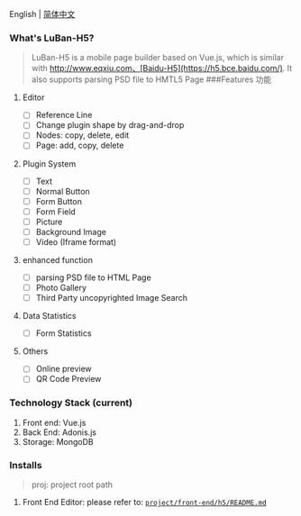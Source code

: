 English | [简体中文](./README.md)

### What's LuBan-H5?
> LuBan-H5 is a mobile page builder based on Vue.js, which is similar with http://www.eqxiu.com、[Baidu-H5](https://h5.bce.baidu.com/). It also supports parsing PSD file to HMTL5 Page
###Features 功能
1. Editor
    - [ ] Reference Line
    - [ ] Change plugin shape by drag-and-drop
    - [ ] Nodes: copy, delete, edit
    - [ ] Page: add, copy, delete

2. Plugin System

    - [ ] Text
    - [ ] Normal Button
    - [ ] Form Button
    - [ ] Form Field
    - [ ] Picture
    - [ ] Background Image
    - [ ] Video (Iframe format)

3. enhanced function
    - [ ] parsing PSD file to HTML Page
    - [ ] Photo Gallery
    - [ ] Third Party uncopyrighted Image Search

4. Data Statistics
    - [ ] Form Statistics
 
5. Others
    - [ ] Online preview
    - [ ] QR Code Preview

### Technology Stack (current)
  1. Front end: Vue.js
  2. Back End: Adonis.js
  3. Storage: MongoDB

### Installs
> proj: project root path

  1. Front End
      Editor: please refer to: [`project/front-end/h5/README.md`](https://github.com/ly525/luban-h5/blob/dev/front-end/h5/README.md)
        